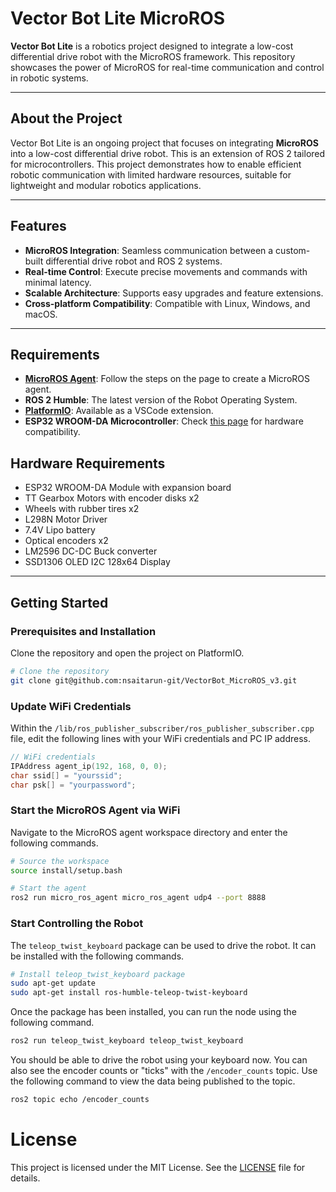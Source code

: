 # Vector Bot Lite MicroROS

**Vector Bot Lite** is a robotics project designed to integrate a low-cost differential drive robot with the MicroROS framework. This repository showcases the power of MicroROS for real-time communication and control in robotic systems.

---

## About the Project

Vector Bot Lite is an ongoing project that focuses on integrating **MicroROS** into a low-cost differential drive robot. This is an extension of ROS 2 tailored for microcontrollers. This project demonstrates how to enable efficient robotic communication with limited hardware resources, suitable for lightweight and modular robotics applications.

---

## Features

- **MicroROS Integration**: Seamless communication between a custom-built differential drive robot and ROS 2 systems.
- **Real-time Control**: Execute precise movements and commands with minimal latency.
- **Scalable Architecture**: Supports easy upgrades and feature extensions.
- **Cross-platform Compatibility**: Compatible with Linux, Windows, and macOS.

---

## Requirements

- **[MicroROS Agent](https://micro.ros.org/docs/tutorials/core/first_application_linux/)**: Follow the steps on the page to create a MicroROS agent.
- **ROS 2 Humble**: The latest version of the Robot Operating System.
- **[PlatformIO](https://platformio.org/)**: Available as a VSCode extension.
- **ESP32 WROOM-DA Microcontroller**: Check [this page](https://micro.ros.org/docs/overview/hardware/) for hardware compatibility.

## Hardware Requirements
- ESP32 WROOM-DA Module with expansion board
- TT Gearbox Motors with encoder disks x2
- Wheels with rubber tires x2
- L298N Motor Driver
- 7.4V Lipo battery
- Optical encoders x2
- LM2596 DC-DC Buck converter
- SSD1306 OLED I2C 128x64 Display

---

## Getting Started

### Prerequisites and Installation
Clone the repository and open the project on PlatformIO.

```bash
# Clone the repository
git clone git@github.com:nsaitarun-git/VectorBot_MicroROS_v3.git
```

### Update WiFi Credentials
Within the ```/lib/ros_publisher_subscriber/ros_publisher_subscriber.cpp``` file, edit the following lines with your WiFi credentials and PC IP address.

```c++
// WiFi credentials
IPAddress agent_ip(192, 168, 0, 0);
char ssid[] = "yourssid";
char psk[] = "yourpassword";
```

### Start the MicroROS Agent via WiFi
Navigate to the MicroROS agent workspace directory and enter the following commands.

```bash
# Source the workspace
source install/setup.bash 

# Start the agent
ros2 run micro_ros_agent micro_ros_agent udp4 --port 8888
```

### Start Controlling the Robot
The ```teleop_twist_keyboard``` package can be used to drive the robot. It can be installed with the following commands.

```bash
# Install teleop_twist_keyboard package
sudo apt-get update
sudo apt-get install ros-humble-teleop-twist-keyboard
```

Once the package has been installed, you can run the node using the following command.

```bash
ros2 run teleop_twist_keyboard teleop_twist_keyboard
```

You should be able to drive the robot using your keyboard now. You can also see the encoder counts or "ticks" with the ```/encoder_counts``` topic. 
Use the following command to view the data being published to the topic.

```bash
ros2 topic echo /encoder_counts
```

# License
This project is licensed under the MIT License. See the [LICENSE](https://github.com/nsaitarun-git/VectorBot_MicroROS_v3/blob/main/LICENSE) file for details.
